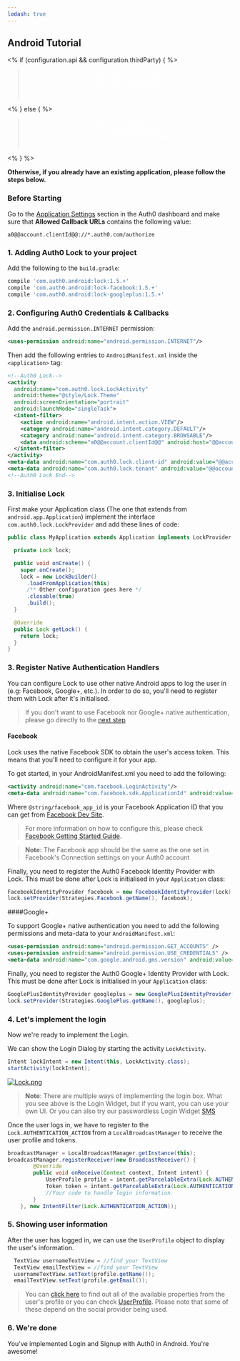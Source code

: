 ```yaml
---
lodash: true
---
```


## Android Tutorial

<% if (configuration.api && configuration.thirdParty) { %>

<div class="package" style="text-align: center;">
  <blockquote>
    <a href="@@base_url@@/native-mobile-samples/master/create-package?path=Android/basic-sample&type=replace&filePath=Android/basic-sample/app/src/main/res/values/auth0.xml@@account.clientParam@@" class="btn btn-lg btn-success btn-package" style="text-transform: uppercase; color: white">
      <span style="display: block">Download a Seed project</span>
      <% if (account.userName) { %>
      <span class="smaller" style="display:block; font-size: 11px">with your Auth0 API Keys already set and configured</span>
      <% } %>
    </a>
  </blockquote>
</div>

<% } else  { %>

<div class="package" style="text-align: center;">
  <blockquote>
    <a href="@@base_url@@/native-mobile-samples/master/create-package?path=Android/basic-sample&type=replace&filePath=Android/basic-sample/app/src/main/res/values/auth0.xml@@account.clientParam@@" class="btn btn-lg btn-success btn-package" style="text-transform: uppercase; color: white">
      <span style="display: block">Download a Seed project</span>
      <% if (account.userName) { %>
      <span class="smaller" style="display:block; font-size: 11px">with your Auth0 API Keys already set and configured</span>
      <% } %>
    </a>
  </blockquote>
</div>

<% } %>

**Otherwise, if you already have an existing application, please follow the steps below.**

### Before Starting

<div class="setup-callback">
<p>Go to the <a href="@@uiAppSettingsURL@@" target="_new">Application Settings</a> section in the Auth0 dashboard and make sure that <b>Allowed Callback URLs</b> contains the following value:</p>

<pre><code>a0@@account.clientId@@://*.auth0.com/authorize</pre></code>
</div>

### 1. Adding Auth0 Lock to your project

Add the following to the `build.gradle`:

```gradle
compile 'com.auth0.android:lock:1.5.+'
compile 'com.auth0.android:lock-facebook:1.5.+'
compile 'com.auth0.android:lock-googleplus:1.5.+'
```

### 2. Configuring Auth0 Credentials & Callbacks

Add the `android.permission.INTERNET` permission:

```xml
<uses-permission android:name="android.permission.INTERNET"/>
```

Then add the following entries to `AndroidManifest.xml` inside the `<application>` tag:

```xml
<!--Auth0 Lock-->
<activity
  android:name="com.auth0.lock.LockActivity"
  android:theme="@style/Lock.Theme"
  android:screenOrientation="portrait"
  android:launchMode="singleTask">
  <intent-filter>
    <action android:name="android.intent.action.VIEW"/>
    <category android:name="android.intent.category.DEFAULT"/>
    <category android:name="android.intent.category.BROWSABLE"/>
    <data android:scheme="a0@@account.clientId@@" android:host="@@account.namespace@@"/>
  </intent-filter>
</activity>
<meta-data android:name="com.auth0.lock.client-id" android:value="@@account.clientId@@"/>
<meta-data android:name="com.auth0.lock.tenant" android:value="@@account.tenant@@"/>
<!--Auth0 Lock End-->
```


### 3. Initialise Lock

First make your Application class (The one that extends from `android.app.Application`) implement the interface `com.auth0.lock.LockProvider` and add these lines of code:

```java
public class MyApplication extends Application implements LockProvider {

  private Lock lock;

  public void onCreate() {
    super.onCreate();
    lock = new LockBuilder()
      .loadFromApplication(this)
      /** Other configuration goes here */
      .closable(true)
      .build();
  }

  @Override
  public Lock getLock() {
    return lock;
  }
}
```

### 3. Register Native Authentication Handlers

You can configure Lock to use other native Android apps to log the user in (e.g: Facebook, Google+, etc.). In order to do so, you'll need to register them with Lock after it's initialised.

> If you don't want to use Facebook nor Google+ native authentication, please go directly to the [next step](#9)

#### Facebook

Lock uses the native Facebook SDK to obtain the user's access token. This means that you'll need to configure it for your app.

To get started, in your AndroidManifest.xml you need to add the following:

```xml
<activity android:name="com.facebook.LoginActivity"/>
<meta-data android:name="com.facebook.sdk.ApplicationId" android:value="@string/facebook_app_id"/>
```

Where `@string/facebook_app_id` is your Facebook Application ID that you can get from [Facebook Dev Site](https://developers.facebook.com/apps).

> For more information on how to configure this, please check [Facebook Getting Started Guide](https://developers.facebook.com/docs/android/getting-started).

> **Note:** The Facebook app should be the same as the one set in Facebook's Connection settings on your Auth0 account

Finally, you need to register the Auth0 Facebook Identity Provider with Lock. This must be done after Lock is initialised in your `Application` class:

```java
FacebookIdentityProvider facebook = new FacebookIdentityProvider(lock);
lock.setProvider(Strategies.Facebook.getName(), facebook);
```

####Google+

To support Google+ native authentication you need to add the following permissions and meta-data to your `AndroidManifest.xml`:

```xml
<uses-permission android:name="android.permission.GET_ACCOUNTS" />
<uses-permission android:name="android.permission.USE_CREDENTIALS" />
<meta-data android:name="com.google.android.gms.version" android:value="@integer/google_play_services_version" />
```

Finally, you need to register the Auth0 Google+ Identity Provider with Lock. This must be done after Lock is initialised in your `Application` class:

```java
GooglePlusIdentityProvider googleplus = new GooglePlusIdentityProvider(lock, this);
lock.setProvider(Strategies.GooglePlus.getName(), googleplus);
```

### 4. Let's implement the login

Now we're ready to implement the Login.

We can show the Login Dialog by starting the activity `LockActivity`.

```java
Intent lockIntent = new Intent(this, LockActivity.class);
startActivity(lockIntent);
```

[![Lock.png](https://cdn.auth0.com/mobile-sdk-lock/Lock-Widget-Android-Screenshot.png)](https://auth0.com)

> **Note**: There are multiple ways of implementing the login box. What you see above is the Login Widget, but if you want, you can use your own UI.
> Or you can also try our passwordless Login Widget [SMS](https://github.com/auth0/Lock.Android#sms)

Once the user logs in, we have to register to the `Lock.AUTHENTICATION_ACTION` from a `LocalBroadcastManager` to receive the user profile and tokens.

```java
broadcastManager = LocalBroadcastManager.getInstance(this);
broadcastManager.registerReceiver(new BroadcastReceiver() {
        @Override
        public void onReceive(Context context, Intent intent) {
            UserProfile profile = intent.getParcelableExtra(Lock.AUTHENTICATION_ACTION_PROFILE_PARAMETER);
            Token token = intent.getParcelableExtra(Lock.AUTHENTICATION_ACTION_TOKEN_PARAMETER);
            //Your code to handle login information.
        }
    }, new IntentFilter(Lock.AUTHENTICATION_ACTION));
```

### 5. Showing user information

After the user has logged in, we can use the `UserProfile` object to display the user's information.

```java
  TextView usernameTextView = //find your TextView
  TextView emailTextView = //find your TextView
  usernameTextView.setText(profile.getName());
  emailTextView.setText(profile.getEmail());
```

> You can [click here](@@base_url@@/user-profile) to find out all of the available properties from the user's profile or you can check [UserProfile](https://github.com/auth0/Lock.Android/blob/master/android-core/src/main/java/com/auth0/core/UserProfile.java). Please note that some of these depend on the social provider being used.

### 6. We're done

You've implemented Login and Signup with Auth0 in Android. You're awesome!
